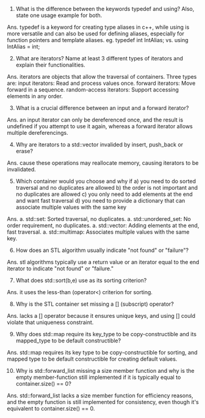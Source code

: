 1. What is the difference between the keywords typedef and using? Also, state
one usage example for both. 

Ans. typedef is a keyword for creating type aliases in c++, while using is more versatile and can also be used for defining aliases, especially for function pointers and template aliases. eg. typedef int IntAlias; vs. using IntAlias = int;

2. What are iterators? Name at least 3 different types of iterators and explain
their functionalities.

Ans. iterators are objects that allow the traversal of containers. Three types are: 
input iterators: Read and process values once.
forward iterators: Move forward in a sequence.
random-access iterators: Support accessing elements in any order.
 

3. What is a crucial difference between an input and a forward iterator?

Ans. an input iterator can only be dereferenced once, and the result is undefined if you attempt to use it again, whereas a forward iterator allows multiple dereferencings.

4. Why are iterators to a std::vector invalided by insert, push_back or erase?

Ans. cause these operations may reallocate memory, causing iterators to be invalidated.

5. Which container would you choose and why if
a) you need to do sorted traversal and no duplicates are allowed
b) the order is not important and no duplicates are allowed 
c) you only need to add elements at the end and want fast traversal
d) you need to provide a dictionary that can associate multiple values with
the same key 

Ans. 
a. std::set: Sorted traversal, no duplicates.
a. std::unordered_set: No order requirement, no duplicates.
a. std::vector: Adding elements at the end, fast traversal.
a. std::multimap: Associates multiple values with the same key.

6. How does an STL algorithm usually indicate "not found" or "failure"? 

Ans. stl algorithms typically use a return value or an iterator equal to the end iterator to indicate "not found" or "failure."

7. What does std::sort(b,e) use as its sorting criterion?

Ans. it uses the less-than (operator<) criterion for sorting.

8. Why is the STL container set missing a [] (subscript) operator? 

Ans. lacks a [] operator because it ensures unique keys, and using [] could violate that uniqueness constraint.

9. Why does std::map require its key_type to be copy-constructible and its
mapped_type to be default constructible? 

Ans. std::map requires its key type to be copy-constructible for sorting, and mapped type to be default constructible for creating default values.

10. Why is std::forward_list missing a size member function and why is the
empty member-function still implemented if it is typically equal to container.size() == 0?

Ans. std::forward_list lacks a size member function for efficiency reasons, and the empty function is still implemented for consistency, even though it's equivalent to container.size() == 0.